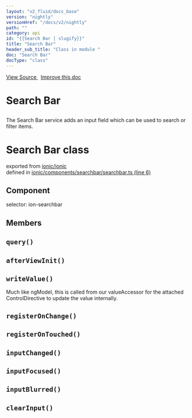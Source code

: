 ```yaml
---
layout: "v2_fluid/docs_base"
version: "nightly"
versionHref: "/docs/v2/nightly"
path: ""
category: api
id: "{{Search Bar | slugify}}"
title: "Search Bar"
header_sub_title: "Class in module "
doc: "Search Bar"
docType: "class"
---
```



<div class="improve-docs">
  <a href='http://github.com/driftyco/ionic2/tree/master/ionic/components/searchbar/searchbar.ts#L5'>
    View Source
  </a>
  &nbsp;
  <a href='http://github.com/driftyco/ionic2/edit/master/ionic/components/searchbar/searchbar.ts#L5'>
    Improve this doc
  </a>
</div>




<h1 class="api-title">

  Search Bar



</h1>





<p>The Search Bar service adds an input field which can be used to search or filter items.</p>


<h1 class="class export">Search Bar <span class="type">class</span></h1>
<p class="module">exported from <a href='undefined'>ionic/ionic</a><br/>
defined in <a href="https://github.com/driftyco/ionic2/tree/master/ionic/components/searchbar/searchbar.ts#L6-L128">ionic/components/searchbar/searchbar.ts (line 6)</a>
</p>
<h2>Component</h2>
  <span>selector: ion-searchbar</span>


## Members

<div id="query"></div>
<h2>
  <code>query()</code>

</h2>












<div id="afterViewInit"></div>
<h2>
  <code>afterViewInit()</code>

</h2>












<div id="writeValue"></div>
<h2>
  <code>writeValue()</code>

</h2>

Much like ngModel, this is called from our valueAccessor for the attached
ControlDirective to update the value internally.











<div id="registerOnChange"></div>
<h2>
  <code>registerOnChange()</code>

</h2>












<div id="registerOnTouched"></div>
<h2>
  <code>registerOnTouched()</code>

</h2>












<div id="inputChanged"></div>
<h2>
  <code>inputChanged()</code>

</h2>












<div id="inputFocused"></div>
<h2>
  <code>inputFocused()</code>

</h2>












<div id="inputBlurred"></div>
<h2>
  <code>inputBlurred()</code>

</h2>












<div id="clearInput"></div>
<h2>
  <code>clearInput()</code>

</h2>












